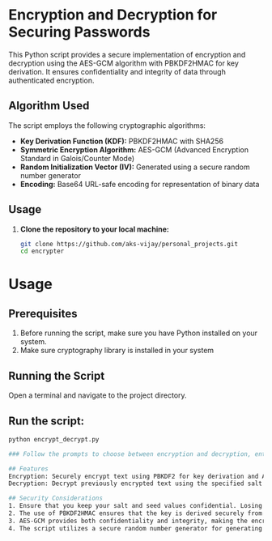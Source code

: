 # Encryption and Decryption for Securing Passwords

This Python script provides a secure implementation of encryption and decryption using the AES-GCM algorithm with PBKDF2HMAC for key derivation. It ensures confidentiality and integrity of data through authenticated encryption.

## Algorithm Used

The script employs the following cryptographic algorithms:

- **Key Derivation Function (KDF):** PBKDF2HMAC with SHA256
- **Symmetric Encryption Algorithm:** AES-GCM (Advanced Encryption Standard in Galois/Counter Mode)
- **Random Initialization Vector (IV):** Generated using a secure random number generator
- **Encoding:** Base64 URL-safe encoding for representation of binary data

## Usage

1. **Clone the repository to your local machine:**

   ```bash
   git clone https://github.com/aks-vijay/personal_projects.git
   cd encrypter

# Usage
## Prerequisites
1. Before running the script, make sure you have Python installed on your system.
2. Make sure cryptography library is installed in your system

## Running the Script
Open a terminal and navigate to the project directory.

## Run the script:
   ```bash
   python encrypt_decrypt.py

### Follow the prompts to choose between encryption and decryption, enter the salt and seed, and input the plaintext or ciphertext accordingly.

## Features
Encryption: Securely encrypt text using PBKDF2 for key derivation and AES in CFB mode for symmetric encryption.
Decryption: Decrypt previously encrypted text using the specified salt and seed.

## Security Considerations
1. Ensure that you keep your salt and seed values confidential. Losing them may result in irreversible data loss.
2. The use of PBKDF2HMAC ensures that the key is derived securely from the provided salt and seed.
3. AES-GCM provides both confidentiality and integrity, making the encryption robust against tampering.
4. The script utilizes a secure random number generator for generating the Initialization Vector (IV).
